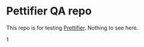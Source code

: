 # Pettifier QA repo

This repo is for testing [Prettifier](https://github.com/kevgo/prettifier).
Nothing to see here.

1
